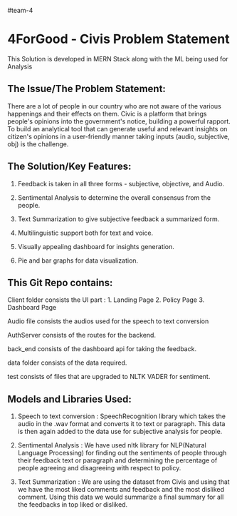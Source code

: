 #team-4


4ForGood - Civis Problem Statement
=================================================
This Solution is developed in MERN Stack along with the ML being used for Analysis

The Issue/The Problem Statement:
--------------
There are a lot of people in our country who are not aware of the various happenings and their effects on them. Civic is a platform that brings people's opinions into the government's notice, building a powerful rapport. To build an analytical tool that can generate useful and relevant insights on citizen's opinions in a user-friendly manner taking inputs (audio, subjective, obj) is the challenge.

The Solution/Key Features:
---------------
1. Feedback is taken in all three forms - subjective, objective, and Audio.

2. Sentimental Analysis to determine the overall consensus from the people. 

3. Text Summarization to give subjective feedback a summarized form. 

4. Multilinguistic support both for text and voice. 

5. Visually appealing dashboard for insights generation. 

6. Pie and bar graphs for data visualization.

This Git Repo contains:
----------
Client folder consists the UI part :
    1. Landing Page
    2. Policy Page
    3. Dashboard Page
  
  
Audio file consists the audios used for the speech to text conversion

AuthServer consists of the routes for the backend.

back_end consists of the dashboard api for taking the feedback.

data folder consists of the data required.

test consists of files that are upgraded to NLTK VADER for sentiment.

Models and Libraries Used:
-----------

1. Speech to text conversion : SpeechRecognition library which takes the audio in the .wav format and converts it to text or paragraph. This data is then again added to the data use for subjective analysis for people.

2. Sentimental Analysis : We have used nltk library for NLP(Natural Language Processing) for finding out the sentiments of people through their feedback text or paragraph and determining the percentage of people agreeing and disagreeing with respect to policy.

3. Text Summarization : We are using the dataset from Civis and using that we have the most liked comments and feedback and the most disliked comment. Using this data we would summarize a final summary for all the feedbacks in top liked or disliked.



